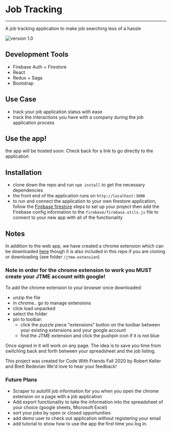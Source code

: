 # Job Tracking 

---

A job tracking application to make job searching less of a hassle

![version 1.0](https://img.shields.io/badge/current%20version-1.0-brightgreen)

## Development Tools

- Firebase Auth + Firestore
- React
- Redux + Saga
- Bootstrap

## Use Case

- track your job application status with ease
- track the interactions you have with a company during the job application process

## Use the app!

the app will be hosted soon. Check back for a link to go directly to the application

## Installation

- clone down the repo and run `npm install` to get the necessary dependencies
- the front end of the application runs on `http://localhost:3000`
- to run and connect the application to your own firestore application, follow the [Firebase firestore](https://firebase.google.com/) steps to set up your project then add the Firebase config information to the `firebase/firebase.utils.js` file to connect to your new app with all of the functionality

## Notes

In addition to the web app, we have created a chrome extension which can be downloaded 
[here](https://drive.google.com/drive/folders/11usDbxUbPIb5IwX9P_fglX8tPBLFrrVq?usp=sharing) though it is also included in this repo if you are cloning or downloading (see folder `/jtme-extension`)

### Note in order for the chrome extension to work you MUST create your JTME account with google! 

To add the chrome extension to your browser once downloaded:

- unzip the file
- in chrome.. go to manage extensions
- click load unpacked
- select the folder
- pin to toolbar: 
  - click the puzzle piece "extensions" button on the toolbar between your existing extensions and your google account
  - find the JTME extension and click the pushpin icon if it is not blue

Once signed in it will work on any page. The idea is to save you time from switching back and forth between your spreadsheet and the job listing. 

This project was created for Code With Friends Fall 2020 by
Robert Keller and Brett Bedevian
We'd love to hear your feedback!


### Future Plans

- Scraper to autofill job information for you when you open the chrome extension on a page with a job application
- Add export functionality to take the information into the spreadsheet of your choice (google sheets, Microsoft Excel)
- sort your jobs by open or closed opportunities
- add demo user to check out application without registering your email
- add tutorial to show how to use the app the first time you log in.
